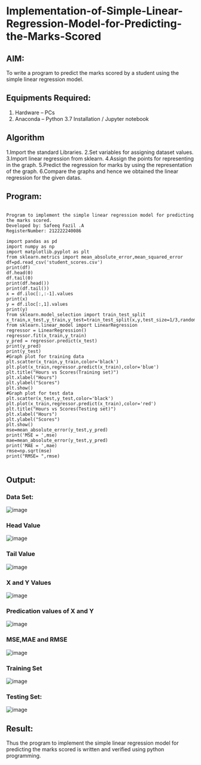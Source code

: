 # Implementation-of-Simple-Linear-Regression-Model-for-Predicting-the-Marks-Scored

## AIM:
To write a program to predict the marks scored by a student using the simple linear regression model.

## Equipments Required:
1. Hardware – PCs
2. Anaconda – Python 3.7 Installation / Jupyter notebook

## Algorithm
1.Import the standard Libraries.
2.Set variables for assigning dataset values.
3.Import linear regression from sklearn.
4.Assign the points for representing in the graph.
5.Predict the regression for marks by using the representation of the graph.
6.Compare the graphs and hence we obtained the linear regression for the given datas.

## Program:
```

Program to implement the simple linear regression model for predicting the marks scored.
Developed by: Safeeq Fazil .A
RegisterNumber: 212222240086

import pandas as pd
import numpy as np
import matplotlib.pyplot as plt
from sklearn.metrics import mean_absolute_error,mean_squared_error
df=pd.read_csv('student_scores.csv')
print(df)
df.head(0)
df.tail(0)
print(df.head())
print(df.tail())
x = df.iloc[:,:-1].values
print(x)
y = df.iloc[:,1].values
print(y)
from sklearn.model_selection import train_test_split
x_train,x_test,y_train,y_test=train_test_split(x,y,test_size=1/3,random_state=0)
from sklearn.linear_model import LinearRegression
regressor = LinearRegression()
regressor.fit(x_train,y_train)
y_pred = regressor.predict(x_test)
print(y_pred)
print(y_test)
#Graph plot for training data
plt.scatter(x_train,y_train,color='black')
plt.plot(x_train,regressor.predict(x_train),color='blue')
plt.title("Hours vs Scores(Training set)")
plt.xlabel("Hours")
plt.ylabel("Scores")
plt.show()
#Graph plot for test data
plt.scatter(x_test,y_test,color='black')
plt.plot(x_train,regressor.predict(x_train),color='red')
plt.title("Hours vs Scores(Testing set)")
plt.xlabel("Hours")
plt.ylabel("Scores")
plt.show()
mse=mean_absolute_error(y_test,y_pred)
print('MSE = ',mse)
mae=mean_absolute_error(y_test,y_pred)
print('MAE = ',mae)
rmse=np.sqrt(mse)
print("RMSE= ",rmse) 


```

## Output:
### Data Set:
![image](https://github.com/Safeeq-Fazil/Implementation-of-Simple-Linear-Regression-Model-for-Predicting-the-Marks-Scored/assets/118680361/65b41726-0120-4a4b-b40a-d43e248823d9)

### Head Value
![image](https://github.com/Safeeq-Fazil/Implementation-of-Simple-Linear-Regression-Model-for-Predicting-the-Marks-Scored/assets/118680361/240b2352-15b4-43d4-a1e9-5bf7cff9c73c)

### Tail Value
![image](https://github.com/Safeeq-Fazil/Implementation-of-Simple-Linear-Regression-Model-for-Predicting-the-Marks-Scored/assets/118680361/74f38c0c-076a-4468-b7ec-beda04215aa7)

### X and Y Values
![image](https://github.com/Safeeq-Fazil/Implementation-of-Simple-Linear-Regression-Model-for-Predicting-the-Marks-Scored/assets/118680361/93dc266d-8193-46b9-aacb-f235729cd7eb)

### Predication values of X and Y
![image](https://github.com/Safeeq-Fazil/Implementation-of-Simple-Linear-Regression-Model-for-Predicting-the-Marks-Scored/assets/118680361/1c6dbe39-5ea4-4fad-9f86-4115bcb5f5b6)

### MSE,MAE and RMSE
![image](https://github.com/Safeeq-Fazil/Implementation-of-Simple-Linear-Regression-Model-for-Predicting-the-Marks-Scored/assets/118680361/7bbe9578-3bc9-4420-8f78-1c84e39fe21f)

### Training Set
![image](https://github.com/Safeeq-Fazil/Implementation-of-Simple-Linear-Regression-Model-for-Predicting-the-Marks-Scored/assets/118680361/67eabbde-bc64-4a9e-aae6-58ec3781ab37)

### Testing Set:
![image](https://github.com/Safeeq-Fazil/Implementation-of-Simple-Linear-Regression-Model-for-Predicting-the-Marks-Scored/assets/118680361/59319202-ba3d-4549-afca-c99fea495711)

## Result:
Thus the program to implement the simple linear regression model for predicting the marks scored is written and verified using python programming.
